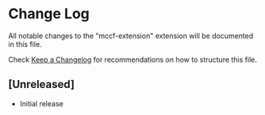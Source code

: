 # Change Log

All notable changes to the "mccf-extension" extension will be documented in this file.

Check [Keep a Changelog](http://keepachangelog.com/) for recommendations on how to structure this file.

## [Unreleased]

- Initial release